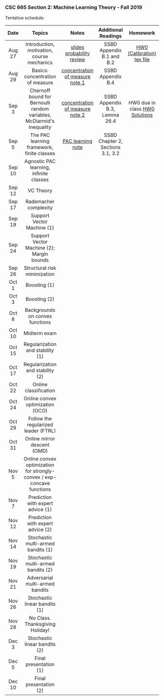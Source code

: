 ### CSC 665 Section 2: Machine Learning Theory - Fall 2019

Tentative schedule:



|Date  | Topics | Notes | Additional Readings  | Homework |
|:---:|:------------:|:---:|:---:|:---:|
|Aug 27 | Introduction, motivation, course mechanics | [slides](notes/slides.pdf) [probability review](notes/prob_review.pdf) | SSBD Appendix B.1 and B.2 | [HW0 (Calibration)](hw/hw0/hw0.pdf) [tex file](hw0/hw0.tex) |
|Aug 29 | Basics: concentration of measure | [concentration of measure note 1](notes/conc_1.pdf) | SSBD Appendix B.4 | |
|Sep 3  | Chernoff bound for Bernoulli random variables, McDiarmid's Inequality | [concentration of measure note 2](notes/conc_2.pdf) | SSBD Appendix B.3, Lemma 26.4 | HW0 due in class [HW0 Solutions](hw/hw0/hw0sol.pdf) |
|Sep 5  | The PAC learning framework, finite classes | [PAC learning note](notes/pac.pdf) | SSBD Chapter 2, Sections 3.1, 3.2 | |
|Sep 10 | Agnostic PAC learning, infinite classes | | | |
|Sep 12 | VC Theory | | | |
|Sep 17 | Rademacher complexity | | | |
|Sep 19 | Support Vector Machine (1) | | | |
|Sep 24 | Support Vector Machine (2); Margin bounds | | | |
|Sep 26 | Structural risk minimization | | | |
|Oct 1  | Boosting (1) | | | |
|Oct 3  | Boosting (2) | | | |
|Oct 8  | Backgrounds on convex functions | | | |
|Oct 10 | Midterm exam | | | |
|Oct 15 | Regularization and stability (1) | | | |
|Oct 17 | Regularization and stability (2) | | | |
|Oct 22 | Online classification | | | |
|Oct 24 | Online convex optimization (OCO) | | | |
|Oct 29 | Follow the regularized leader (FTRL) | | | |
|Oct 31 | Online mirror descent (OMD) | | | |
|Nov 5 | Online convex optimization for strongly-convex / exp-concave functions | | | |
|Nov 7 | Prediction with expert advice (1) | | | |
|Nov 12 | Prediction with expert advice (2) | | | |
|Nov 14 | Stochastic multi-armed bandits (1) | | | |
|Nov 19 | Stochastic multi-armed bandits (2) | | | |
|Nov 21 | Adversarial multi-armed bandits | | | |
|Nov 26 | Stochastic linear bandits (1) | | | |
|Nov 28 | No Class. Thanksgiving Holiday! | | | |
|Dec 3 | Stochastic linear bandits (2) | | | |
|Dec 5 | Final presentation (1) | | | |
|Dec 10 | Final presentation (2) | | | |
